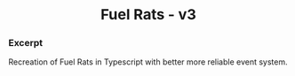 <p align="center" style="font-size: 26px">
	<b>Fuel Rats - v3</b>
</p>

### Excerpt

Recreation of Fuel Rats in Typescript with better more reliable event system.
